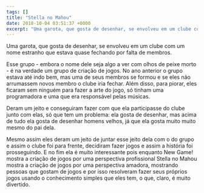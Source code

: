 ```yaml
---
tags: []
title: "Stella no Mahou"
date: 2018-10-04 03:51:37 +0000
excerpt: "Uma garota, que gosta de desenhar, se envolveu em um clube com um nome estranho que estava quase fechando por falta de membros.  Esse grupo..."
---
```


Uma garota, que gosta de desenhar, se envolveu em um clube com um nome estranho que estava quase fechando por falta de membros.

Esse grupo - embora o nome dele seja algo a ver com olhos de peixe morto - é na verdade um grupo de criação de jogos. No ano anterior o grupo estava até indo bem, mas uma de seus membros se formou e se eles não arrumassem novos membro o clube iria fechar. Além disso, para piorar, eles ficaram sem ninguém para fazer a arte do jogo, só tinham uma programadora e uma que era responsável pelas músicas.

Deram um jeito e conseguiram fazer com que ela participasse do clube junto com elas, só que tem um problema: ela gosta de desenhar, mas acima de tudo ela gosta de desenhar homens velhos, já que ela gosta muito muito mesmo do pai dela.

Mesmo assim eles deram um jeito de juntar esse jeito dela com o do grupo e assim o clube foi para frente, decidiram fazer jogos e assim a história foi prosseguindo. E no fim ela é muito interessante pois enquanto New Game! mostra a criação de jogos por uma perspectiva profissional Stella no Mahou mostra a criação de jogos por uma perspectiva amadora, mostrando pessoas que gostam de jogos e por isso resolveram fazer seus próprios jogos usando o conhecimento simples que eles tem, o que, claro, é muito divertido.